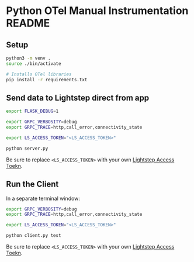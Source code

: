 # Python OTel Manual Instrumentation README

## Setup

```bash
python3 -m venv .
source ./bin/activate

# Installs OTel libraries
pip install -r requirements.txt
```

## Send data to Lightstep direct from app

```bash
export FLASK_DEBUG=1

export GRPC_VERBOSITY=debug
export GRPC_TRACE=http,call_error,connectivity_state

export LS_ACCESS_TOKEN="<LS_ACCESS_TOKEN>"

python server.py
```

Be sure to replace `<LS_ACCESS_TOKEN>` with your own [Lightstep Access Toekn](https://docs.lightstep.com/docs/create-and-manage-access-tokens).

## Run the Client

In a separate terminal window:

```bash
export GRPC_VERBOSITY=debug
export GRPC_TRACE=http,call_error,connectivity_state

export LS_ACCESS_TOKEN="<LS_ACCESS_TOKEN>"

python client.py test
```

Be sure to replace `<LS_ACCESS_TOKEN>` with your own [Lightstep Access Toekn](https://docs.lightstep.com/docs/create-and-manage-access-tokens).
